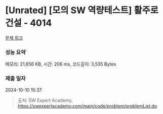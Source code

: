# [Unrated] [모의 SW 역량테스트] 활주로 건설 - 4014 

[문제 링크](https://swexpertacademy.com/main/code/problem/problemDetail.do?contestProbId=AWIeW7FakkUDFAVH) 

### 성능 요약

메모리: 21,656 KB, 시간: 206 ms, 코드길이: 3,535 Bytes

### 제출 일자

2024-10-10 15:37



> 출처: SW Expert Academy, https://swexpertacademy.com/main/code/problem/problemList.do